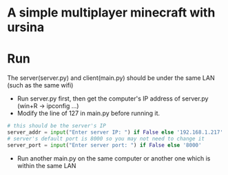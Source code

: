 # A simple multiplayer minecraft with ursina

# Run
The server(server.py) and client(main.py) should be under the same LAN (such as the same wifi)
- Run server.py first, then get the computer's IP address of server.py (win+R -> ipconfig ...)
- Modify the line of 127 in main.py before running it.

```py
# this should be the server's IP
server_addr = input("Enter server IP: ") if False else '192.168.1.217' 
# server's default port is 8000 so you may not need to change it
server_port = input("Enter server port: ") if False else '8000' 
```
- Run another main.py on the same computer or another one which is within the same LAN
